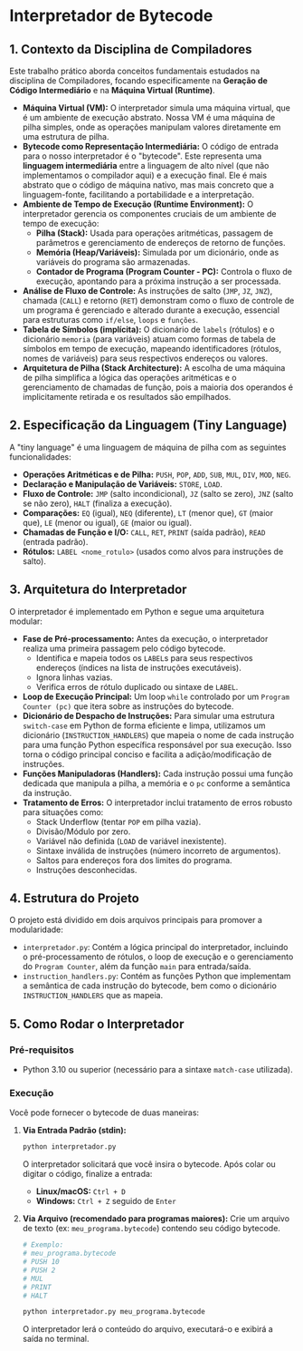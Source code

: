 # Interpretador de Bytecode

## 1\. Contexto da Disciplina de Compiladores

Este trabalho prático aborda conceitos fundamentais estudados na disciplina de Compiladores, focando especificamente na **Geração de Código Intermediário** e na **Máquina Virtual (Runtime)**.

  * **Máquina Virtual (VM):** O interpretador simula uma máquina virtual, que é um ambiente de execução abstrato. Nossa VM é uma máquina de pilha simples, onde as operações manipulam valores diretamente em uma estrutura de pilha.
  * **Bytecode como Representação Intermediária:** O código de entrada para o nosso interpretador é o "bytecode". Este representa uma **linguagem intermediária** entre a linguagem de alto nível (que não implementamos o compilador aqui) e a execução final. Ele é mais abstrato que o código de máquina nativo, mas mais concreto que a linguagem-fonte, facilitando a portabilidade e a interpretação.
  * **Ambiente de Tempo de Execução (Runtime Environment):** O interpretador gerencia os componentes cruciais de um ambiente de tempo de execução:
      * **Pilha (Stack):** Usada para operações aritméticas, passagem de parâmetros e gerenciamento de endereços de retorno de funções.
      * **Memória (Heap/Variáveis):** Simulada por um dicionário, onde as variáveis do programa são armazenadas.
      * **Contador de Programa (Program Counter - PC):** Controla o fluxo de execução, apontando para a próxima instrução a ser processada.
  * **Análise de Fluxo de Controle:** As instruções de salto (`JMP`, `JZ`, `JNZ`), chamada (`CALL`) e retorno (`RET`) demonstram como o fluxo de controle de um programa é gerenciado e alterado durante a execução, essencial para estruturas como `if/else`, `loops` e `funções`.
  * **Tabela de Símbolos (implícita):** O dicionário de `labels` (rótulos) e o dicionário `memoria` (para variáveis) atuam como formas de tabela de símbolos em tempo de execução, mapeando identificadores (rótulos, nomes de variáveis) para seus respectivos endereços ou valores.
  * **Arquitetura de Pilha (Stack Architecture):** A escolha de uma máquina de pilha simplifica a lógica das operações aritméticas e o gerenciamento de chamadas de função, pois a maioria dos operandos é implicitamente retirada e os resultados são empilhados.

## 2\. Especificação da Linguagem (Tiny Language)

A "tiny language" é uma linguagem de máquina de pilha com as seguintes funcionalidades:

  * **Operações Aritméticas e de Pilha:** `PUSH`, `POP`, `ADD`, `SUB`, `MUL`, `DIV`, `MOD`, `NEG`.
  * **Declaração e Manipulação de Variáveis:** `STORE`, `LOAD`.
  * **Fluxo de Controle:** `JMP` (salto incondicional), `JZ` (salto se zero), `JNZ` (salto se não zero), `HALT` (finaliza a execução).
  * **Comparações:** `EQ` (igual), `NEQ` (diferente), `LT` (menor que), `GT` (maior que), `LE` (menor ou igual), `GE` (maior ou igual).
  * **Chamadas de Função e I/O:** `CALL`, `RET`, `PRINT` (saída padrão), `READ` (entrada padrão).
  * **Rótulos:** `LABEL <nome_rotulo>` (usados como alvos para instruções de salto).

## 3\. Arquitetura do Interpretador

O interpretador é implementado em Python e segue uma arquitetura modular:

  * **Fase de Pré-processamento:** Antes da execução, o interpretador realiza uma primeira passagem pelo código bytecode.
      * Identifica e mapeia todos os `LABEL`s para seus respectivos endereços (índices na lista de instruções executáveis).
      * Ignora linhas vazias.
      * Verifica erros de rótulo duplicado ou sintaxe de `LABEL`.
  * **Loop de Execução Principal:** Um loop `while` controlado por um `Program Counter (pc)` que itera sobre as instruções do bytecode.
  * **Dicionário de Despacho de Instruções:** Para simular uma estrutura `switch-case` em Python de forma eficiente e limpa, utilizamos um dicionário (`INSTRUCTION_HANDLERS`) que mapeia o nome de cada instrução para uma função Python específica responsável por sua execução. Isso torna o código principal conciso e facilita a adição/modificação de instruções.
  * **Funções Manipuladoras (Handlers):** Cada instrução possui uma função dedicada que manipula a pilha, a memória e o `pc` conforme a semântica da instrução.
  * **Tratamento de Erros:** O interpretador inclui tratamento de erros robusto para situações como:
      * Stack Underflow (tentar `POP` em pilha vazia).
      * Divisão/Módulo por zero.
      * Variável não definida (`LOAD` de variável inexistente).
      * Sintaxe inválida de instruções (número incorreto de argumentos).
      * Saltos para endereços fora dos limites do programa.
      * Instruções desconhecidas.

## 4\. Estrutura do Projeto

O projeto está dividido em dois arquivos principais para promover a modularidade:

  * `interpretador.py`: Contém a lógica principal do interpretador, incluindo o pré-processamento de rótulos, o loop de execução e o gerenciamento do `Program Counter`, além da função `main` para entrada/saída.
  * `instruction_handlers.py`: Contém as funções Python que implementam a semântica de cada instrução do bytecode, bem como o dicionário `INSTRUCTION_HANDLERS` que as mapeia.

## 5\. Como Rodar o Interpretador

### Pré-requisitos

  * Python 3.10 ou superior (necessário para a sintaxe `match-case` utilizada).

### Execução

Você pode fornecer o bytecode de duas maneiras:

1.  **Via Entrada Padrão (stdin):**

    ```bash
    python interpretador.py
    ```

    O interpretador solicitará que você insira o bytecode. Após colar ou digitar o código, finalize a entrada:

      * **Linux/macOS:** `Ctrl + D`
      * **Windows:** `Ctrl + Z` seguido de `Enter`

2.  **Via Arquivo (recomendado para programas maiores):**
    Crie um arquivo de texto (ex: `meu_programa.bytecode`) contendo seu código bytecode.

    ```bash
    # Exemplo:
    # meu_programa.bytecode
    # PUSH 10
    # PUSH 2
    # MUL
    # PRINT
    # HALT

    python interpretador.py meu_programa.bytecode
    ```

    O interpretador lerá o conteúdo do arquivo, executará-o e exibirá a saída no terminal.

